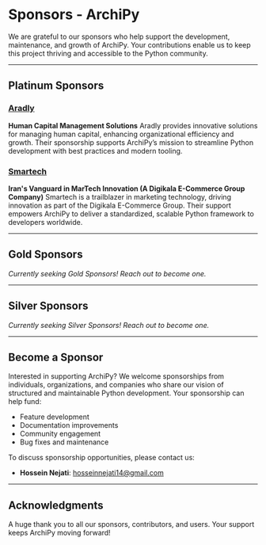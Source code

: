 # Sponsors - ArchiPy

We are grateful to our sponsors who help support the development, maintenance, and growth of ArchiPy. Your contributions
enable us to keep this project thriving and accessible to the Python community.

---

## Platinum Sponsors

### [Aradly](https://aradly.com/)

**Human Capital Management Solutions**
Aradly provides innovative solutions for managing human capital, enhancing organizational efficiency and growth. Their
sponsorship supports ArchiPy’s mission to streamline Python development with best practices and modern tooling.

### [Smartech](https://smartech.ir/)

**Iran's Vanguard in MarTech Innovation (A Digikala E-Commerce Group Company)**
Smartech is a trailblazer in marketing technology, driving innovation as part of the Digikala E-Commerce Group. Their
support empowers ArchiPy to deliver a standardized, scalable Python framework to developers worldwide.

---

## Gold Sponsors

*Currently seeking Gold Sponsors! Reach out to become one.*

---

## Silver Sponsors

*Currently seeking Silver Sponsors! Reach out to become one.*

---

## Become a Sponsor

Interested in supporting ArchiPy? We welcome sponsorships from individuals, organizations, and companies who share our
vision of structured and maintainable Python development. Your sponsorship can help fund:

- Feature development
- Documentation improvements
- Community engagement
- Bug fixes and maintenance

To discuss sponsorship opportunities, please contact us:

- **Hossein Nejati**: [hosseinnejati14@gmail.com](mailto:hosseinnejati14@gmail.com)

---

## Acknowledgments

A huge thank you to all our sponsors, contributors, and users. Your support keeps ArchiPy moving forward!
